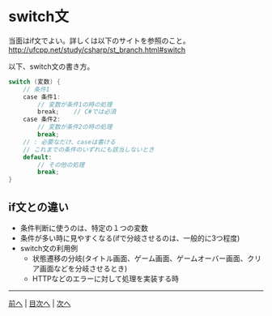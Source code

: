 # switch文
当面はif文でよい。詳しくは以下のサイトを参照のこと。
http://ufcpp.net/study/csharp/st_branch.html#switch

以下、switch文の書き方。

```cs
switch (変数) {
    // 条件1
    case 条件1:
        // 変数が条件1の時の処理
        break;    // C#では必須
    case 条件2:
        // 変数が条件2の時の処理
        break;
    // : 必要なだけ、caseは書ける
    // これまでの条件のいずれにも該当しないとき
    default:
        // その他の処理
        break;
}
```

## if文との違い
- 条件判断に使うのは、特定の１つの変数
- 条件が多い時に見やすくなる(ifで分岐させるのは、一般的に3つ程度)
- switch文の利用例
  - 状態遷移の分岐(タイトル画面、ゲーム画面、ゲームオーバー画面、クリア画面などを分岐させるとき)
  - HTTPなどのエラーに対して処理を実装する時

---

[前へ](08.md) | [目次へ](README.md#%E7%9B%AE%E6%AC%A1) | [次へ](10.md)
